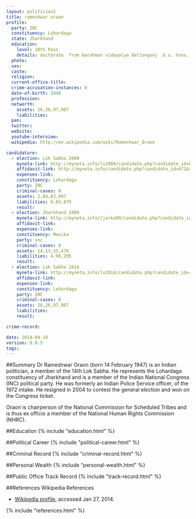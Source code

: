 ```yaml
---
layout: politician2
title: rameshwar oraon
profile: 
  party: INC
  constituency: Lohardaga
  state: Jharkhand
  education: 
    level: 10th Pass
    details: doctorate  from barahman vidayalya daltonganj  b.a. hons. eco. from gla college daltoganj (r.u.)  m.a. from patna university   p.hd. from magadh university
  photo: 
  sex: 
  caste: 
  religion: 
  current-office-title: 
  crime-accusation-instances: 0
  date-of-birth: 1948
  profession: 
  networth: 
    assets: 26,26,97,987
    liabilities: 
  pan: 
  twitter: 
  website: 
  youtube-interview: 
  wikipedia: http://en.wikipedia.com/wiki/Rameshwar_Oraon

candidature: 
  - election: Lok Sabha 2009
    myneta-link: http://myneta.info/ls2009/candidate.php?candidate_id=671
    affidavit-link: http://myneta.info/candidate.php?candidate_id=671&scan=original
    expenses-link: 
    constituency: Lohardaga 
    party: INC
    criminal-cases: 0
    assets: 2,04,83,097
    liabilities: 6,65,879
    result:  
  - election: Jharkhand 2009
    myneta-link: http://myneta.info//jarka09/candidate.php?candidate_id=1046
    affidavit-link: 
    expenses-link: 
    constituency: Manika 
    party: inc
    criminal-cases: 0
    assets: 14,13,55,476
    liabilities: 4,96,205
    result:  
  - election: Lok Sabha 2014
    myneta-link: http://myneta.info/ls2014/candidate.php?candidate_id=479
    affidavit-link: 
    expenses-link: 
    constituency: Lohardaga 
    party: INC
    criminal-cases: 0
    assets: 26,26,97,987
    liabilities: 
    result:  

crime-record: 

date: 2014-04-10
version: 0.0.5
tags: 
---
```


##Summary
Dr Rameshwar Oraon (born 14 February 1947) is an Indian politician, a member of the 14th Lok Sabha. He represents the Lohardaga constituency of Jharkhand and is a member of the Indian National Congress (INC) political party. He was formerly an Indian Police Service officer, of the 1972 intake. He resigned in 2004 to contest the general election and won on the Congress ticket.

Oraon is chairperson of the National Commission for Scheduled Tribes and is thus ex officio a member of the National Human Rights Commission (NHRC).


##Education
{% include "education.html" %}


##Political Career
{% include "political-career.html" %}


##Criminal Record
{% include "criminal-record.html" %}


##Personal Wealth
{% include "personal-wealth.html" %}


##Public Office Track Record
{% include "track-record.html" %}


##References
Wikipedia References
- [Wikipedia profile]({{page.profile.wikipedia}}), accessed Jan 27, 2014.



{% include "references.html" %}
